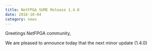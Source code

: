 ```yaml
---
title: NetFPGA SUME Release 1.4.0
date: 2016-10-04
category: news
---
```


Greetings NetFPGA community,

We are pleased to announce today that the next minor update (1.4.0) 
